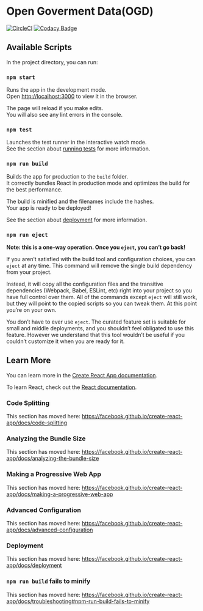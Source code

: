 # Open Goverment Data(OGD)
[![CircleCI](https://circleci.com/gh/BrkCoder/transportation-visualization/tree/master.svg?style=svg)](https://circleci.com/gh/BrkCoder/transportation-visualization/tree/master)
[![Codacy Badge](https://api.codacy.com/project/badge/Grade/1ef8844633b3495083cbee8d84fc9c51)](https://app.codacy.com/app/baribarakinbal/transportation-visualization?utm_source=github.com&utm_medium=referral&utm_content=BrkCoder/transportation-visualization&utm_campaign=Badge_Grade_Dashboard)

## Available Scripts

In the project directory, you can run:

### `npm start`

Runs the app in the development mode.<br>
Open [http://localhost:3000](<http://localhost:3000>) to view it in the browser.

The page will reload if you make edits.<br>
You will also see any lint errors in the console.

### `npm test`

Launches the test runner in the interactive watch mode.<br>
See the section about [running tests](<https://facebook.github.io/create-react-app/docs/running-tests>) for more information.

### `npm run build`

Builds the app for production to the `build` folder.<br>
It correctly bundles React in production mode and optimizes the build for the best performance.

The build is minified and the filenames include the hashes.<br>
Your app is ready to be deployed!

See the section about [deployment](<https://facebook.github.io/create-react-app/docs/deployment>) for more information.

### `npm run eject`

**Note: this is a one-way operation. Once you `eject`, you can’t go back!**

If you aren’t satisfied with the build tool and configuration choices, you can `eject` at any time. This command will remove the single build dependency from your project.

Instead, it will copy all the configuration files and the transitive dependencies (Webpack, Babel, ESLint, etc) right into your project so you have full control over them. All of the commands except `eject` will still work, but they will point to the copied scripts so you can tweak them. At this point you’re on your own.

You don’t have to ever use `eject`. The curated feature set is suitable for small and middle deployments, and you shouldn’t feel obligated to use this feature. However we understand that this tool wouldn’t be useful if you couldn’t customize it when you are ready for it.

## Learn More

You can learn more in the [Create React App documentation](<https://facebook.github.io/create-react-app/docs/getting-started>).

To learn React, check out the [React documentation](<https://reactjs.org/>).

### Code Splitting

This section has moved here: https://facebook.github.io/create-react-app/docs/code-splitting

### Analyzing the Bundle Size

This section has moved here: https://facebook.github.io/create-react-app/docs/analyzing-the-bundle-size

### Making a Progressive Web App

This section has moved here: https://facebook.github.io/create-react-app/docs/making-a-progressive-web-app

### Advanced Configuration

This section has moved here: https://facebook.github.io/create-react-app/docs/advanced-configuration

### Deployment

This section has moved here: https://facebook.github.io/create-react-app/docs/deployment

### `npm run build` fails to minify

This section has moved here: https://facebook.github.io/create-react-app/docs/troubleshooting#npm-run-build-fails-to-minify
